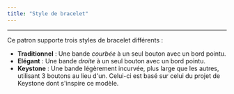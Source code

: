 ```yaml
---
title: "Style de bracelet"
---
```


***

Ce patron supporte trois styles de bracelet différents :

- **Traditionnel** : Une bande _courbée_ à un seul bouton avec un bord pointu.
- **Elégant** : Une bande _droite_ à un seul bouton avec un bord pointu.
- **Keystone** : Une bande légèrement incurvée, plus large que les autres, utilisant 3 boutons au lieu d'un. Celui-ci est basé sur celui du projet de Keystone dont s'inspire ce modèle.




